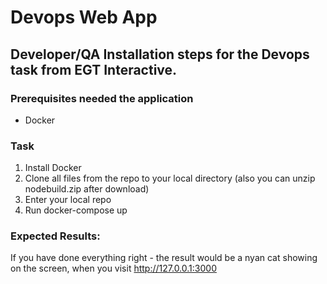 # Devops Web App

## Developer/QA Installation steps for the Devops task from EGT Interactive.

### Prerequisites needed the application
* Docker

### Task
1. Install Docker
2. Clone all files from the repo to your local directory (also you can unzip nodebuild.zip after download) 
3. Enter your local repo
4. Run docker-compose up

### Expected Results:

If you have done everything right - the result would be a nyan cat showing on the screen, when you visit http://127.0.0.1:3000
